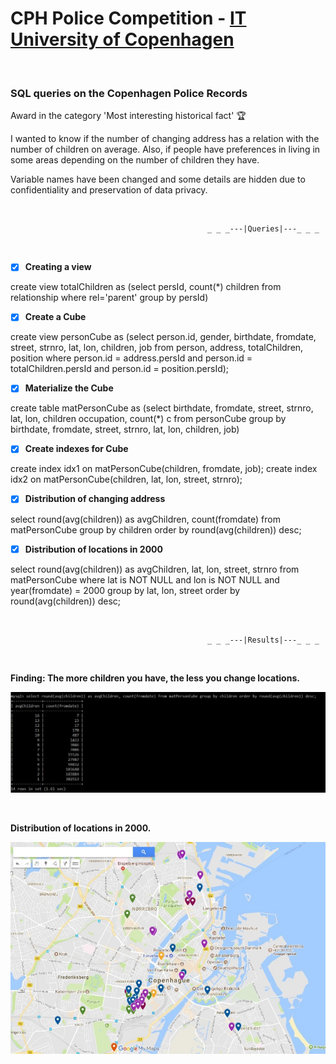 # CPH Police Competition - [IT University of Copenhagen](https://en.itu.dk/)

&nbsp;

### SQL queries on the Copenhagen Police Records

Award in the category 'Most interesting historical fact'  🏆

I wanted to know if the number of changing address has a relation with the number of children on average. Also, if people have preferences in living in some areas depending on the number of children they have.

Variable names have been changed and some details are hidden due to confidentiality and preservation of data privacy.

&nbsp;

                                                _ _ _---|Queries|---_ _ _

&nbsp;

- [x] __Creating a view__

create view totalChildren as (select persId, count(*) children
from relationship
where rel='parent'
group by persId)

- [x] __Create a Cube__

create view personCube as
(select person.id, gender, birthdate, fromdate, street, strnro, lat, lon, children, job
from person, address, totalChildren, position
where person.id = address.persId and person.id = totalChildren.persId and person.id = position.persId);

- [x] __Materialize the Cube__

create table matPersonCube as (select birthdate, fromdate, street, strnro, lat, lon, children
occupation, count(*) c from personCube group by birthdate, fromdate, street, strnro, lat, lon, children, job)

- [x] __Create indexes for Cube__

create index idx1 on matPersonCube(children, fromdate, job);
create index idx2 on matPersonCube(children, lat, lon, street, strnro);

- [x] __Distribution of changing address__

select round(avg(children)) as avgChildren, count(fromdate) from matPersonCube group by children order by round(avg(children))
desc;

- [x] __Distribution of locations in 2000__

select round(avg(children)) as avgChildren, lat, lon, street, strnro from matPersonCube where lat is NOT NULL and
lon is NOT NULL and year(fromdate) = 2000 group by lat, lon, street order by round(avg(children)) desc;

&nbsp;

                                                _ _ _---|Results|---_ _ _
  &nbsp;
 
 __Finding: The more children you have, the less you change locations.__
 
 ![img](results_cphpol.jpg)
 
  &nbsp;
 
 __Distribution of locations in 2000.__
 
 ![img](locations_cphpol.jpg)

                                         



